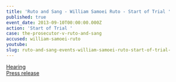 ```yaml
---
title: 'Ruto and Sang - William Samoei Ruto - Start of Trial '
published: true
event_date: 2013-09-10T00:00:00.000Z
action: 'Start of Trial '
case: the-prosecutor-v-ruto-and-sang
accused: william-samoei-ruto
youtube:
slug: ruto-and-sang-events-william-samoei-ruto-start-of-trial-
---
```



[Hearing](https://youtu.be/GFuwzKbDiP8)
<br>[Press release](https://www.icc-cpi.int/Pages/item.aspx?name=PR939)